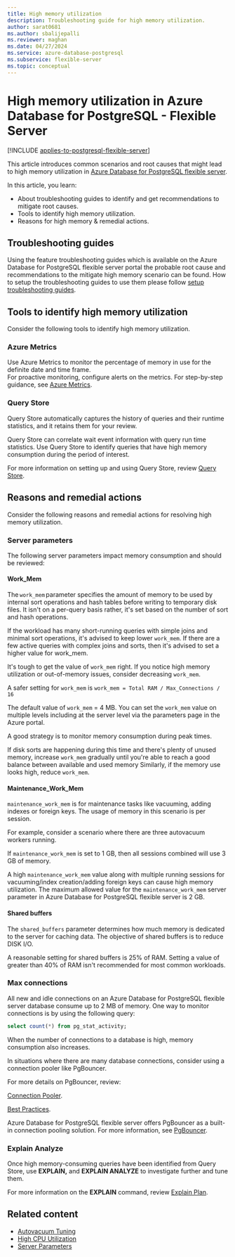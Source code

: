 ```yaml
---
title: High memory utilization
description: Troubleshooting guide for high memory utilization.
author: sarat0681
ms.author: sbalijepalli
ms.reviewer: maghan
ms.date: 04/27/2024
ms.service: azure-database-postgresql
ms.subservice: flexible-server
ms.topic: conceptual
---
```


# High memory utilization in Azure Database for PostgreSQL - Flexible Server

[!INCLUDE [applies-to-postgresql-flexible-server](~/reusable-content/ce-skilling/azure/includes/postgresql/includes/applies-to-postgresql-flexible-server.md)]

This article introduces common scenarios and root causes that might lead to high memory utilization in [Azure Database for PostgreSQL flexible server](overview.md).

In this article, you learn:

- About troubleshooting guides to identify and get recommendations to mitigate root causes.
- Tools to identify high memory utilization.
- Reasons for high memory & remedial actions.

## Troubleshooting guides

Using the feature troubleshooting guides which is available on the Azure Database for PostgreSQL flexible server portal the probable root cause and recommendations to the mitigate high memory scenario can be found. How to setup the troubleshooting guides to use them please follow [setup troubleshooting guides](how-to-troubleshooting-guides.md).

## Tools to identify high memory utilization

Consider the following tools to identify high memory utilization.

### Azure Metrics

Use Azure Metrics to monitor the percentage of memory in use for the definite date and time frame.  
For proactive monitoring, configure alerts on the metrics. For step-by-step guidance, see [Azure Metrics](./how-to-alert-on-metrics.md).

### Query Store

Query Store automatically captures the history of queries and their runtime statistics, and it retains them for your review.

Query Store can correlate wait event information with query run time statistics. Use Query Store to identify queries that have high memory consumption during the period of interest.

For more information on setting up and using Query Store, review [Query Store](./concepts-query-store.md).

## Reasons and remedial actions

Consider the following reasons and remedial actions for resolving high memory utilization.

### Server parameters

The following server parameters impact memory consumption and should be reviewed:

#### Work_Mem

The `work_mem` parameter specifies the amount of memory to be used by internal sort operations and hash tables before writing to temporary disk files. It isn't on a per-query basis rather, it's set based on the number of sort and hash operations.

If the workload has many short-running queries with simple joins and minimal sort operations, it's advised to keep lower `work_mem`. If there are a few active queries with complex joins and sorts, then it's advised to set a higher value for work_mem.

It's tough to get the value of `work_mem` right.  If you notice high memory utilization or out-of-memory issues, consider decreasing `work_mem`.

A safer setting for `work_mem` is `work_mem = Total RAM / Max_Connections / 16 `

The default value of `work_mem` = 4 MB. You can set the `work_mem` value on multiple levels including at the server level via the parameters page in the Azure portal.

A good strategy is to monitor memory consumption during peak times.

If disk sorts are happening during this time and there's plenty of unused memory, increase `work_mem` gradually until you're able to reach a good balance between available and used memory
Similarly, if the memory use looks high, reduce `work_mem`.

#### Maintenance_Work_Mem

`maintenance_work_mem` is for maintenance tasks like vacuuming, adding indexes or foreign keys. The usage of memory in this scenario is per session.

For example, consider a scenario where there are three autovacuum workers running.

If `maintenance_work_mem` is set to 1 GB, then all sessions combined will use 3 GB of memory.

A high `maintenance_work_mem` value along with multiple running sessions for vacuuming/index creation/adding foreign keys can cause high memory utilization. The maximum allowed value for the `maintenance_work_mem` server parameter in Azure Database for PostgreSQL flexible server is 2 GB.

#### Shared buffers

The `shared_buffers` parameter determines how much memory is dedicated to the server for caching data. The objective of shared buffers is to reduce DISK I/O.

A reasonable setting for shared buffers is 25% of RAM. Setting a value of greater than 40% of RAM isn't recommended for most common workloads.

### Max connections

All new and idle connections on an Azure Database for PostgreSQL flexible server database consume up to 2 MB of memory. One way to monitor connections is by using the following query:

```sql
select count(*) from pg_stat_activity;
```

When the number of connections to a database is high, memory consumption also increases.

In situations where there are many database connections, consider using a connection pooler like PgBouncer.

For more details on PgBouncer, review:

[Connection Pooler](https://techcommunity.microsoft.com/t5/azure-database-for-postgresql/not-all-postgres-connection-pooling-is-equal/ba-p/825717).

[Best Practices](https://techcommunity.microsoft.com/t5/azure-database-for-postgresql/connection-handling-best-practice-with-postgresql/ba-p/790883).

Azure Database for PostgreSQL flexible server offers PgBouncer as a built-in connection pooling solution. For more information, see [PgBouncer](./concepts-pgbouncer.md).

### Explain Analyze

Once high memory-consuming queries have been identified from Query Store, use **EXPLAIN,** and **EXPLAIN ANALYZE** to investigate further and tune them.

For more information on the **EXPLAIN** command, review [Explain Plan](https://www.postgresql.org/docs/current/sql-explain.html).

## Related content

- [Autovacuum Tuning](how-to-autovacuum-tuning.md)
- [High CPU Utilization](how-to-high-cpu-utilization.md)
- [Server Parameters](how-to-configure-server-parameters.md)
